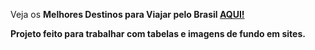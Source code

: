 Veja os <strong>Melhores Destinos para Viajar pelo Brasil<strong> <a href="https://iasmincqfernandes.github.io/Projeto-Viagem/"> AQUI!</a>

Projeto feito para trabalhar com tabelas e imagens de fundo em sites.
